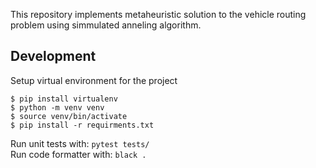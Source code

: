 This repository implements metaheuristic solution to the 
vehicle routing problem using simmulated anneling algorithm.

## Development
Setup virtual environment for the project
```
$ pip install virtualenv
$ python -m venv venv
$ source venv/bin/activate
$ pip install -r requirments.txt
```

Run unit tests with: `pytest tests/`  
Run code formatter with: `black .`
